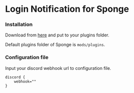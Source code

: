 # Login Notification for Sponge


### Installation

Download from [here](https://github.com/m4kvn/login-notification/releases) and put to your plugins folder.

Default plugins folder of Sponge is `mods/plugins`.

### Configuration file

Input your discord webhook url to configuration file.

```config/login-notification
discord {
    webhook=""
}
```
